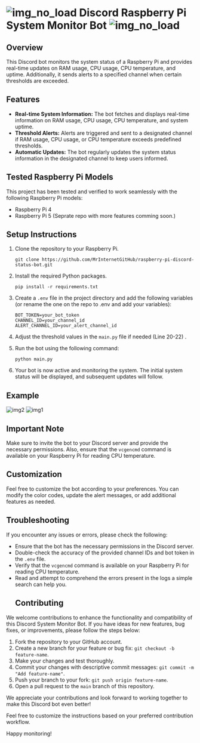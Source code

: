 # ![img_no_load](https://cdn.discordapp.com/attachments/1146751151946084362/1172155713011859456/icons8-raspberry-pi-48.png) Discord Raspberry Pi System Monitor Bot ![img_no_load](https://cdn.discordapp.com/attachments/1146751151946084362/1172155713011859456/icons8-raspberry-pi-48.png) 
## Overview
This Discord bot monitors the system status of a Raspberry Pi and provides real-time updates on RAM usage, CPU usage, CPU temperature, and uptime. Additionally, it sends alerts to a specified channel when certain thresholds are exceeded.

## Features
- **Real-time System Information:** The bot fetches and displays real-time information on RAM usage, CPU usage, CPU temperature, and system uptime.
- **Threshold Alerts:** Alerts are triggered and sent to a designated channel if RAM usage, CPU usage, or CPU temperature exceeds predefined thresholds.
- **Automatic Updates:** The bot regularly updates the system status information in the designated channel to keep users informed.

## Tested Raspberry Pi Models
This project has been tested and verified to work seamlessly with the following Raspberry Pi models:

- Raspberry Pi 4
- Raspberry Pi 5 (Seprate repo with more features comming soon.)
  
## Setup Instructions
1. Clone the repository to your Raspberry Pi.
   ```
   git clone https://github.com/MrInternetGitHub/raspberry-pi-discord-status-bot.git
   ```

2. Install the required Python packages.
   ```
   pip install -r requirements.txt
   ```

3. Create a `.env` file in the project directory and add the following variables (or rename the one on the repo to .env and add your variables):
   ```
   BOT_TOKEN=your_bot_token
   CHANNEL_ID=your_channel_id
   ALERT_CHANNEL_ID=your_alert_channel_id
   ```

4. Adjust the threshold values in the `main.py` file if needed (Line 20-22) .

5. Run the bot using the following command:
   ```
   python main.py
   
   ```

6. Your bot is now active and monitoring the system. The initial system status will be displayed, and subsequent updates will follow.

## Example
![img2](https://cdn.discordapp.com/attachments/1146751151946084362/1172161078596214834/Screenshot_2023-11-09_183508.png)
![img1](https://cdn.discordapp.com/attachments/1146751151946084362/1172161078877229067/Screenshot_2023-11-09_183907.png)

## Important Note
Make sure to invite the bot to your Discord server and provide the necessary permissions. Also, ensure that the `vcgencmd` command is available on your Raspberry Pi for reading CPU temperature.

## Customization
Feel free to customize the bot according to your preferences. You can modify the color codes, update the alert messages, or add additional features as needed.

## Troubleshooting
If you encounter any issues or errors, please check the following:
- Ensure that the bot has the necessary permissions in the Discord server.
- Double-check the accuracy of the provided channel IDs and bot token in the `.env` file.
- Verify that the `vcgencmd` command is available on your Raspberry Pi for reading CPU temperature.
- Read and attempt to comprehend the errors present in the logs a simple search can help you.
  ## Contributing

We welcome contributions to enhance the functionality and compatibility of this Discord System Monitor Bot. If you have ideas for new features, bug fixes, or improvements, please follow the steps below:

1. Fork the repository to your GitHub account.
2. Create a new branch for your feature or bug fix: `git checkout -b feature-name`.
3. Make your changes and test thoroughly.
4. Commit your changes with descriptive commit messages: `git commit -m "Add feature-name"`.
5. Push your branch to your fork: `git push origin feature-name`.
6. Open a pull request to the `main` branch of this repository.

We appreciate your contributions and look forward to working together to make this Discord bot even better!

Feel free to customize the instructions based on your preferred contribution workflow.

Happy monitoring!
